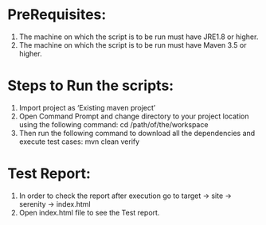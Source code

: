 PreRequisites:
===============
1.	The machine on which the script is to be run must have JRE1.8 or higher.
2.	The machine on which the script is to be run must have Maven 3.5 or higher.

Steps to Run the scripts:
==========================
1.	Import project as ‘Existing maven project’
2.	Open Command Prompt and change directory to your project location using the following command:
cd /path/of/the/workspace
3.	Then run the following command to download all the dependencies and execute test cases:
mvn clean verify

Test Report:
================
1.	In order to check the report after execution go to target -> site -> serenity -> index.html
2.	Open index.html file to see the Test report.



